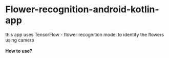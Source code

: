 # Flower-recognition-android-kotlin-app
this app uses TensorFlow - flower recognition model to identify the flowers using camera 
<br><br><b>How to use?</b>
